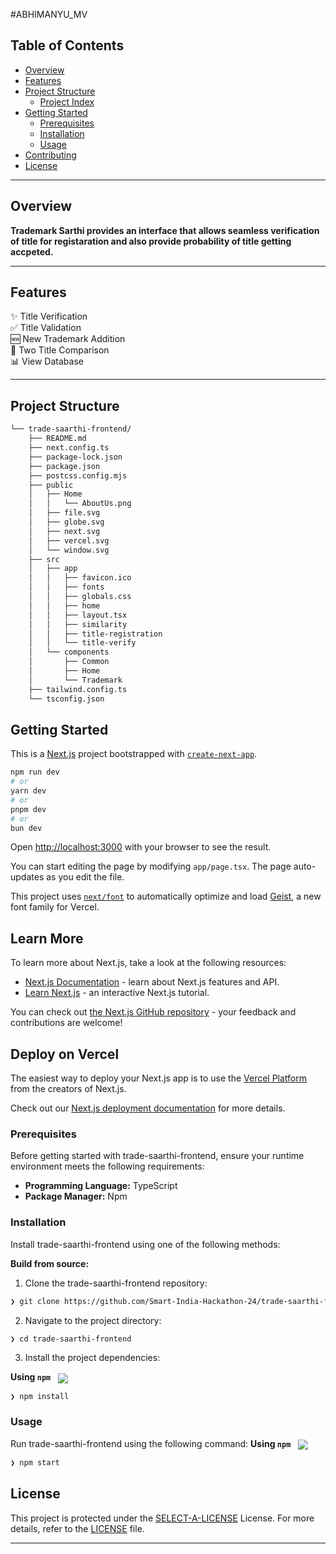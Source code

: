 #ABHIMANYU_MV

##  Table of Contents

- [ Overview](#-overview)
- [ Features](#-features)
- [ Project Structure](#-project-structure)
  - [ Project Index](#-project-index)
- [ Getting Started](#-getting-started)
  - [ Prerequisites](#-prerequisites)
  - [ Installation](#-installation)
  - [ Usage](#-usage)
- [ Contributing](#-contributing)
- [ License](#-license)
---

##  Overview

**Trademark Sarthi provides an interface that allows seamless verification of title for registaration and also provide probability of title getting accpeted.**

---

##  Features

✨ Title Verification  
✅ Title Validation  
🆕 New Trademark Addition  
🔄 Two Title Comparison  
📊 View Database

---

##  Project Structure

```sh
└── trade-saarthi-frontend/
    ├── README.md
    ├── next.config.ts
    ├── package-lock.json
    ├── package.json
    ├── postcss.config.mjs
    ├── public
    │   ├── Home
    │   │   └── AboutUs.png
    │   ├── file.svg
    │   ├── globe.svg
    │   ├── next.svg
    │   ├── vercel.svg
    │   └── window.svg
    ├── src
    │   ├── app
    │   │   ├── favicon.ico
    │   │   ├── fonts
    │   │   ├── globals.css
    │   │   ├── home
    │   │   ├── layout.tsx
    │   │   ├── similarity
    │   │   ├── title-registration
    │   │   └── title-verify
    │   └── components
    │       ├── Common
    │       ├── Home
    │       └── Trademark
    ├── tailwind.config.ts
    └── tsconfig.json
```


##  Getting Started

This is a [Next.js](https://nextjs.org) project bootstrapped with [`create-next-app`](https://nextjs.org/docs/app/api-reference/cli/create-next-app).


```bash
npm run dev
# or
yarn dev
# or
pnpm dev
# or
bun dev
```

Open [http://localhost:3000](http://localhost:3000) with your browser to see the result.

You can start editing the page by modifying `app/page.tsx`. The page auto-updates as you edit the file.

This project uses [`next/font`](https://nextjs.org/docs/app/building-your-application/optimizing/fonts) to automatically optimize and load [Geist](https://vercel.com/font), a new font family for Vercel.

## Learn More

To learn more about Next.js, take a look at the following resources:

- [Next.js Documentation](https://nextjs.org/docs) - learn about Next.js features and API.
- [Learn Next.js](https://nextjs.org/learn) - an interactive Next.js tutorial.

You can check out [the Next.js GitHub repository](https://github.com/vercel/next.js) - your feedback and contributions are welcome!

## Deploy on Vercel

The easiest way to deploy your Next.js app is to use the [Vercel Platform](https://vercel.com/new?utm_medium=default-template&filter=next.js&utm_source=create-next-app&utm_campaign=create-next-app-readme) from the creators of Next.js.

Check out our [Next.js deployment documentation](https://nextjs.org/docs/app/building-your-application/deploying) for more details.


###  Prerequisites

Before getting started with trade-saarthi-frontend, ensure your runtime environment meets the following requirements:

- **Programming Language:** TypeScript
- **Package Manager:** Npm


###  Installation

Install trade-saarthi-frontend using one of the following methods:

**Build from source:**

1. Clone the trade-saarthi-frontend repository:
```sh
❯ git clone https://github.com/Smart-India-Hackathon-24/trade-saarthi-frontend
```

2. Navigate to the project directory:
```sh
❯ cd trade-saarthi-frontend
```

3. Install the project dependencies:


**Using `npm`** &nbsp; [<img align="center" src="https://img.shields.io/badge/npm-CB3837.svg?style={badge_style}&logo=npm&logoColor=white" />](https://www.npmjs.com/)

```sh
❯ npm install
```




###  Usage
Run trade-saarthi-frontend using the following command:
**Using `npm`** &nbsp; [<img align="center" src="https://img.shields.io/badge/npm-CB3837.svg?style={badge_style}&logo=npm&logoColor=white" />](https://www.npmjs.com/)

```sh
❯ npm start
```






##  License

This project is protected under the [SELECT-A-LICENSE](https://choosealicense.com/licenses) License. For more details, refer to the [LICENSE](https://choosealicense.com/licenses/) file.

---
